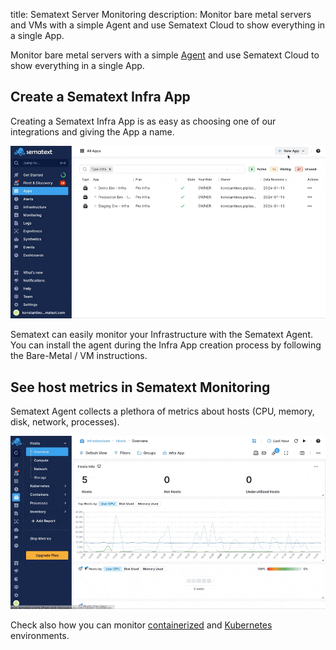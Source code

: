 title: Sematext Server Monitoring
description: Monitor bare metal servers and VMs with a simple Agent and use Sematext Cloud to show everything in a single App.

Monitor bare metal servers with a simple [Agent](https://sematext.com/docs/agents/sematext-agent/) and use Sematext Cloud to show everything in a single App.

## Create a Sematext Infra App
Creating a Sematext Infra App is as easy as choosing one of our integrations and giving the App a name.

![New Infra App](../images/monitoring/new-infra-app-env.gif)

Sematext can easily monitor your Infrastructure with the Sematext Agent. You can install the agent during the Infra App creation process by following the Bare-Metal / VM instructions.

## See host metrics in Sematext Monitoring
Sematext Agent collects a plethora of metrics about hosts (CPU, memory, disk, network, processes).

![Infra server metrics](../images/monitoring/infra-server-metrics.gif)

Check also how you can monitor [containerized](https://sematext.com/docs/monitoring/containers/) and [Kubernetes](https://sematext.com/docs/monitoring/kubernetes/) environments.
